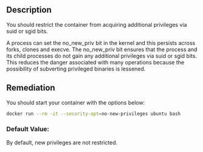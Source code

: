 ## Description

You should restrict the container from acquiring additional privileges via suid or sgid bits.

A process can set the no_new_priv bit in the kernel and this persists across forks, clones and execve. The no_new_priv bit ensures that the process and its child processes do not gain any additional privileges via suid or sgid bits. This reduces the danger associated with many operations because the possibility of subverting privileged binaries is lessened.

## Remediation

You should start your container with the options below:

```bash
docker run --rm -it --security-opt=no-new-privileges ubuntu bash
```

### Default Value:

By default, new privileges are not restricted.
